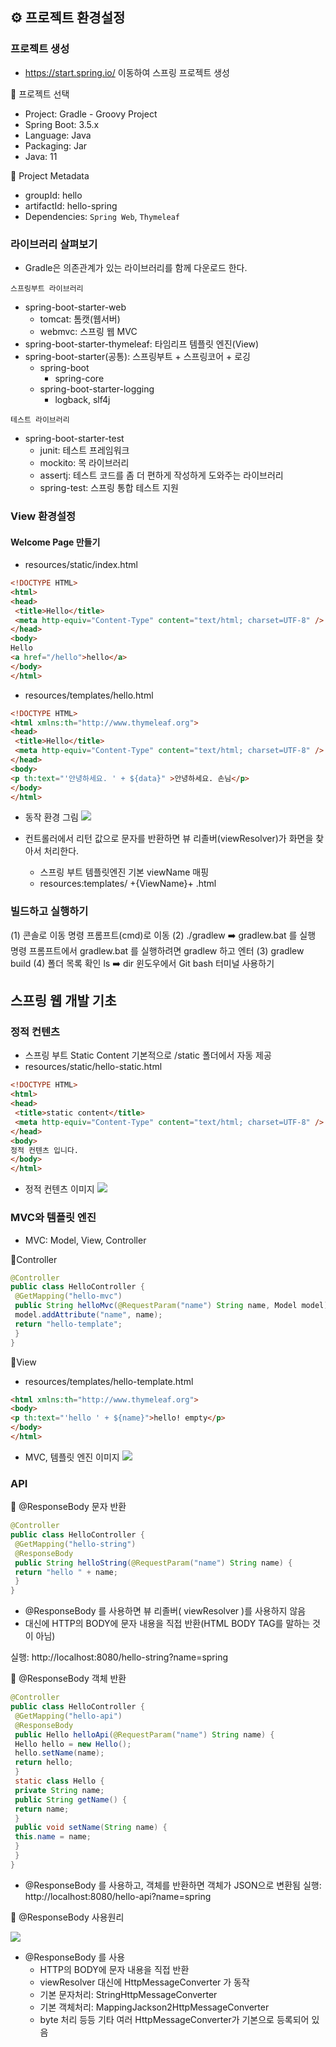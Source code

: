 ## ⚙️ 프로젝트 환경설정
### 프로젝트 생성
- https://start.spring.io/ 이동하여 스프링 프로젝트 생성

🔻 프로젝트 선택
- Project: Gradle - Groovy Project
- Spring Boot: 3.5.x
- Language: Java
- Packaging: Jar
- Java: 11

🔻 Project Metadata
- groupId: hello
- artifactId: hello-spring
- Dependencies: `Spring Web`, `Thymeleaf`

### 라이브러리 살펴보기
- Gradle은 의존관계가 있는 라이브러리를 함께 다운로드 한다.

`스프링부트 라이브러리`
- spring-boot-starter-web
	- tomcat: 톰캣(웹서버)
    - webmvc: 스프링 웹 MVC
- spring-boot-starter-thymeleaf: 타임리프 템플릿 엔진(View)
- spring-boot-starter(공통): 스프링부트 + 스프링코어 + 로깅
	- spring-boot
    	- spring-core
    - spring-boot-starter-logging
    	- logback, slf4j
        
`테스트 라이브러리`
- spring-boot-starter-test
	- junit: 테스트 프레임워크
    - mockito: 목 라이브러리
    - assertj: 테스트 코드를 좀 더 편하게 작성하게 도와주는 라이브러리
    - spring-test: 스프링 통합 테스트 지원
    
### View 환경설정
#### Welcome Page 만들기
- resources/static/index.html
```html
<!DOCTYPE HTML>
<html>
<head>
 <title>Hello</title>
 <meta http-equiv="Content-Type" content="text/html; charset=UTF-8" />
</head>
<body>
Hello
<a href="/hello">hello</a>
</body>
</html>
```

- resources/templates/hello.html
```html
<!DOCTYPE HTML>
<html xmlns:th="http://www.thymeleaf.org">
<head>
 <title>Hello</title>
 <meta http-equiv="Content-Type" content="text/html; charset=UTF-8" />
</head>
<body>
<p th:text="'안녕하세요. ' + ${data}" >안녕하세요. 손님</p>
</body>
</html>
```

- 동작 환경 그림
![](https://velog.velcdn.com/images/chhaewxn/post/f5950274-cb9a-4187-b92a-d6e91c93688a/image.png)

- 컨트롤러에서 리턴 값으로 문자를 반환하면 뷰 리졸버(viewResolver)가 화면을 찾아서 처리한다.
	- 스프링 부트 템플릿엔진 기본 viewName 매핑
	- resources:templates/ +{ViewName}+ .html

### 빌드하고 실행하기

(1) 콘솔로 이동 명령 프롬프트(cmd)로 이동
(2) ./gradlew ➡️ gradlew.bat 를 실행
명령 프롬프트에서 gradlew.bat 를 실행하려면 gradlew 하고 엔터
(3) gradlew build
(4) 폴더 목록 확인 ls ➡️ dir
윈도우에서 Git bash 터미널 사용하기

## 스프링 웹 개발 기초
### 정적 컨텐츠
- 스프링 부트 Static Content 기본적으로 /static 폴더에서 자동 제공 
- resources/static/hello-static.html
```html
<!DOCTYPE HTML>
<html>
<head>
 <title>static content</title>
 <meta http-equiv="Content-Type" content="text/html; charset=UTF-8" />
</head>
<body>
정적 컨텐츠 입니다.
</body>
</html>
```

- 정적 컨텐츠 이미지 
![](https://velog.velcdn.com/images/chhaewxn/post/ddd34869-dc73-4fd6-9921-ee3d517b97e5/image.png)


### MVC와 템플릿 엔진
- MVC: Model, View, Controller

🔻Controller
```java
@Controller
public class HelloController {
 @GetMapping("hello-mvc")
 public String helloMvc(@RequestParam("name") String name, Model model) {
 model.addAttribute("name", name);
 return "hello-template";
 }
}
```

🔻View
- resources/templates/hello-template.html
```html
<html xmlns:th="http://www.thymeleaf.org">
<body>
<p th:text="'hello ' + ${name}">hello! empty</p>
</body>
</html>
```

- MVC, 템플릿 엔진 이미지
![](https://velog.velcdn.com/images/chhaewxn/post/91ea882a-d4db-4a57-b7db-21084dc6703f/image.png)

### API
🔻 @ResponseBody 문자 반환
```java
@Controller
public class HelloController {
 @GetMapping("hello-string")
 @ResponseBody
 public String helloString(@RequestParam("name") String name) {
 return "hello " + name;
 }
}
```

- @ResponseBody 를 사용하면 뷰 리졸버( viewResolver )를 사용하지 않음
- 대신에 HTTP의 BODY에 문자 내용을 직접 반환(HTML BODY TAG를 말하는 것이 아님)

실행: http://localhost:8080/hello-string?name=spring

🔻 @ResponseBody 객체 반환
```java
@Controller
public class HelloController {
 @GetMapping("hello-api")
 @ResponseBody
 public Hello helloApi(@RequestParam("name") String name) {
 Hello hello = new Hello();
 hello.setName(name);
 return hello;
 }
 static class Hello {
 private String name;
 public String getName() {
 return name;
 }
 public void setName(String name) {
 this.name = name;
 }
 }
}
```
- @ResponseBody 를 사용하고, 객체를 반환하면 객체가 JSON으로 변환됨
실행: http://localhost:8080/hello-api?name=spring

🔻 @ResponseBody 사용원리

![](https://velog.velcdn.com/images/chhaewxn/post/3fbe6c15-130a-44db-a5f9-42f661b6f429/image.png)

- @ResponseBody 를 사용
	- HTTP의 BODY에 문자 내용을 직접 반환
	- viewResolver 대신에 HttpMessageConverter 가 동작
	- 기본 문자처리: StringHttpMessageConverter
	- 기본 객체처리: MappingJackson2HttpMessageConverter
	- byte 처리 등등 기타 여러 HttpMessageConverter가 기본으로 등록되어 있음
